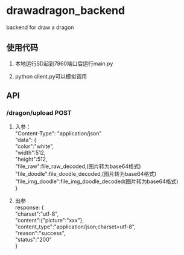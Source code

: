 # drawadragon_backend
backend for draw a dragon 

## 使用代码

  1. 本地运行SD起到7860端口后运行main.py

  2. python client.py可以模拟调用
  
## API

### /dragon/upload POST

  1. 入参：<br>
  "Content-Type": "application/json"<br>
  "data": {<br>
    "color":"white",<br>
    "width":512,<br>
    "height":512, <br>
    "file_raw":file_raw_decoded,(图片转为base64格式)<br>
    "file_doodle":file_doodle_decoded,(图片转为base64格式)<br>
    "file_img_doodle":file_img_doodle_decoded(图片转为base64格式)<br>
    }<br>

  2. 出参<br>
  response: {<br>
    "charset":"utf-8",<br>
    "content":{"picture":"xxx"},<br>
    "content_type":"application/json;charset=utf-8",<br>
    "reason":"success",<br>
    "status":"200"<br>
    }<br>


